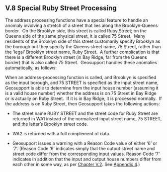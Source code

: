 <h2>V.8 Special Ruby Street Processing</h2>  

The address processing functions have a special feature to handle an anomaly involving a stretch of a street that lies along the Brooklyn‑Queens border.  On the Brooklyn side, this street is called Ruby Street; on the Queens side of the same physical street, it is called 75 Street.  Many residents of the Brooklyn side of this street customarily specify Brooklyn as the borough but they specify the Queens street name, 75 Street, rather than the ‘legal’ Brooklyn street name, Ruby Street.  A further complication is that there is a different Brooklyn street (in Bay Ridge, far from the Queens border) that is also called 75 Street.  Geosupport handles these anomalies automatically, as follows:  

When an address-processing function is called, and Brooklyn is specified as the input borough, and 75 STREET is specified as the input street name,  Geosupport is able to determine from the input house number (assuming it is a valid house number) whether the address is on 75 Street in Bay Ridge or is actually on Ruby Street.  If it is in Bay Ridge, it is processed normally.  If the address is on Ruby Street, then Geosupport takes the following actions:  

* The street name RUBY STREET and the street code for Ruby Street are returned in WA1 instead of the normalized input street name, 75 STREET, and the latter’s Brooklyn street code.  

* WA2 is returned with a full complement of data.  

* Geosupport issues a warning with a Reason Code value of either ‘6’ or ‘7’.  (Reason Code ‘6’ indicates simply that the output street name and street code differ from the corresponding input values.  Reason Code ‘7’ indicates in addition that the input and output house numbers differ from each other in some way, as per [Chapter V.2](../section02/).  See [Appendix 4](../../../appendices/appendix04/).)  

</br>
